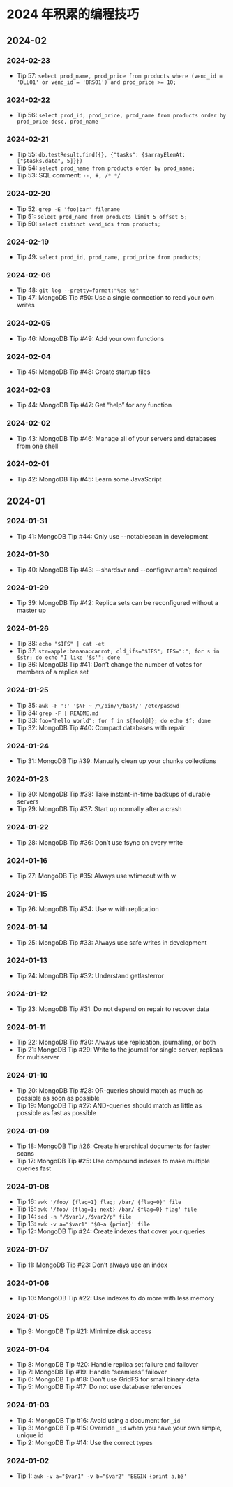# 2024 年积累的编程技巧

## 2024-02

### 2024-02-23

- Tip 57: `select prod_name, prod_price from products where (vend_id = 'DLL01' or vend_id = 'BRS01') and prod_price >= 10;`

### 2024-02-22

- Tip 56: `select prod_id, prod_price, prod_name from products order by prod_price desc, prod_name`

### 2024-02-21

- Tip 55: `db.testResult.find({}, {"tasks": {$arrayElemAt: ["$tasks.data", 5]}})`
- Tip 54: `select prod_name from products order by prod_name;`
- Tip 53: SQL comment: `--, #, /* */`

### 2024-02-20

- Tip 52: `grep -E 'foo|bar' filename`
- Tip 51: `select prod_name from products limit 5 offset 5;`
- Tip 50: `select distinct vend_ids from products;`

### 2024-02-19

- Tip 49: `select prod_id, prod_name, prod_price from products;`

### 2024-02-06

- Tip 48: `git log --pretty=format:"%cs %s"`
- Tip 47: MongoDB Tip #50: Use a single connection to read your own writes

### 2024-02-05

- Tip 46: MongoDB Tip #49: Add your own functions

### 2024-02-04

- Tip 45: MongoDB Tip #48: Create startup files

### 2024-02-03

- Tip 44: MongoDB Tip #47: Get “help” for any function

### 2024-02-02

- Tip 43: MongoDB Tip #46: Manage all of your servers and databases from one shell

### 2024-02-01

- Tip 42: MongoDB Tip #45: Learn some JavaScript

## 2024-01

### 2024-01-31

- Tip 41: MongoDB Tip #44: Only use --notablescan in development

### 2024-01-30

- Tip 40: MongoDB Tip #43: --shardsvr and --configsvr aren’t required

### 2024-01-29

- Tip 39: MongoDB Tip #42: Replica sets can be reconfigured without a master up

### 2024-01-26

- Tip 38: `echo "$IFS" | cat -et`
- Tip 37: `str=apple:banana:carrot; old_ifs="$IFS"; IFS=":"; for s in $str; do echo "I like '$s'"; done`
- Tip 36: MongoDB Tip #41: Don’t change the number of votes for members of a replica set

### 2024-01-25

- Tip 35: `awk -F ':' '$NF ~ /\/bin/\/bash/' /etc/passwd`
- Tip 34: `grep -F [ README.md`
- Tip 33: `foo="hello world"; for f in ${foo[@]}; do echo $f; done`
- Tip 32: MongoDB Tip #40: Compact databases with repair

### 2024-01-24

- Tip 31: MongoDB Tip #39: Manually clean up your chunks collections

### 2024-01-23

- Tip 30: MongoDB Tip #38: Take instant-in-time backups of durable servers
- Tip 29: MongoDB Tip #37: Start up normally after a crash

### 2024-01-22

- Tip 28: MongoDB Tip #36: Don’t use fsync on every write

### 2024-01-16

- Tip 27: MongoDB Tip #35: Always use wtimeout with w

### 2024-01-15

- Tip 26: MongoDB Tip #34: Use w with replication

### 2024-01-14

- Tip 25: MongoDB Tip #33: Always use safe writes in development

### 2024-01-13

- Tip 24: MongoDB Tip #32: Understand getlasterror

### 2024-01-12

- Tip 23: MongoDB Tip #31: Do not depend on repair to recover data

### 2024-01-11

- Tip 22: MongoDB Tip #30: Always use replication, journaling, or both
- Tip 21: MongoDB Tip #29: Write to the journal for single server, replicas for multiserver

### 2024-01-10

- Tip 20: MongoDB Tip #28: OR-queries should match as much as possible as soon as possible
- Tip 19: MongoDB Tip #27: AND-queries should match as little as possible as fast as possible

### 2024-01-09

- Tip 18: MongoDB Tip #26: Create hierarchical documents for faster scans
- Tip 17: MongoDB Tip #25: Use compound indexes to make multiple queries fast

### 2024-01-08

- Tip 16: `awk '/foo/ {flag=1} flag; /bar/ {flag=0}' file`
- Tip 15: `awk '/foo/ {flag=1; next} /bar/ {flag=0} flag' file`
- Tip 14: `sed -n "/$var1/,/$var2/p" file`
- Tip 13: `awk -v a="$var1" '$0~a {print}' file`
- Tip 12: MongoDB Tip #24: Create indexes that cover your queries

### 2024-01-07

- Tip 11: MongoDB Tip #23: Don’t always use an index

### 2024-01-06

- Tip 10: MongoDB Tip #22: Use indexes to do more with less memory

### 2024-01-05

- Tip 9: MongoDB Tip #21: Minimize disk access

### 2024-01-04

- Tip 8: MongoDB Tip #20: Handle replica set failure and failover
- Tip 7: MongoDB Tip #19: Handle “seamless” failover
- Tip 6: MongoDB Tip #18: Don’t use GridFS for small binary data
- Tip 5: MongoDB Tip #17: Do not use database references

### 2024-01-03

- Tip 4: MongoDB Tip #16: Avoid using a document for `_id`
- Tip 3: MongoDB Tip #15: Override `_id` when you have your own simple, unique id
- Tip 2: MongoDB Tip #14: Use the correct types

### 2024-01-02

- Tip 1: `awk -v a="$var1" -v b="$var2" 'BEGIN {print a,b}'`
